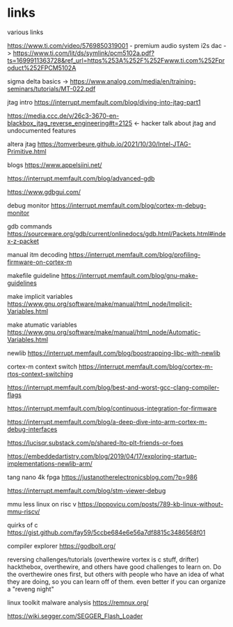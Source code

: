 # links
various links

https://www.ti.com/video/5769850319001 - premium audio system
i2s dac -> https://www.ti.com/lit/ds/symlink/pcm5102a.pdf?ts=1699911363728&ref_url=https%253A%252F%252Fwww.ti.com%252Fproduct%252FPCM5102A

sigma delta basics -> https://www.analog.com/media/en/training-seminars/tutorials/MT-022.pdf

jtag intro
https://interrupt.memfault.com/blog/diving-into-jtag-part1

https://media.ccc.de/v/26c3-3670-en-blackbox_jtag_reverse_engineering#t=2125 <- hacker talk about jtag and undocumented features

altera jtag
https://tomverbeure.github.io/2021/10/30/Intel-JTAG-Primitive.html

blogs
https://www.appelsiini.net/


https://interrupt.memfault.com/blog/advanced-gdb

https://www.gdbgui.com/

debug monitor
https://interrupt.memfault.com/blog/cortex-m-debug-monitor

gdb commands
https://sourceware.org/gdb/current/onlinedocs/gdb.html/Packets.html#index-z-packet

manual itm decoding
https://interrupt.memfault.com/blog/profiling-firmware-on-cortex-m

makefile guideline
https://interrupt.memfault.com/blog/gnu-make-guidelines

make implicit variables
https://www.gnu.org/software/make/manual/html_node/Implicit-Variables.html

make atumatic variables
https://www.gnu.org/software/make/manual/html_node/Automatic-Variables.html

newlib
https://interrupt.memfault.com/blog/boostrapping-libc-with-newlib

cortex-m context switch
https://interrupt.memfault.com/blog/cortex-m-rtos-context-switching


https://interrupt.memfault.com/blog/best-and-worst-gcc-clang-compiler-flags

https://interrupt.memfault.com/blog/continuous-integration-for-firmware

https://interrupt.memfault.com/blog/a-deep-dive-into-arm-cortex-m-debug-interfaces

https://lucisqr.substack.com/p/shared-lto-plt-friends-or-foes

https://embeddedartistry.com/blog/2019/04/17/exploring-startup-implementations-newlib-arm/

tang nano 4k fpga
https://justanotherelectronicsblog.com/?p=986


https://interrupt.memfault.com/blog/stm-viewer-debug

mmu less linux on risc v
https://popovicu.com/posts/789-kb-linux-without-mmu-riscv/

quirks of c
https://gist.github.com/fay59/5ccbe684e6e56a7df8815c3486568f01

compiler explorer
https://godbolt.org/


reversing challenges/tutorials (overthewire vortex is c stuff, drifter)
hackthebox, overthewire, and others have good challenges to learn on. Do the overthewire ones first, but others with people who have an idea of what they are doing, so you can learn off of them. even better if you can organize a "reveng night"

linux toolkit malware analysis
https://remnux.org/

https://wiki.segger.com/SEGGER_Flash_Loader

